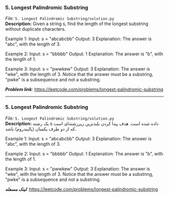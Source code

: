 ### 5. Longest Palindromic Substring
*File:* `5. Longest Palindromic Substring/solution.py`  
**Description:** Given a string s, find the length of the longest substring without duplicate characters.

Example 1:
Input: s = "abcabcbb"
Output: 3
Explanation: The answer is "abc", with the length of 3.

Example 2:
Input: s = "bbbbb"
Output: 1
Explanation: The answer is "b", with the length of 1.

Example 3:
Input: s = "pwwkew"
Output: 3
Explanation: The answer is "wke", with the length of 3.
Notice that the answer must be a substring, "pwke" is a subsequence and not a substring.

***Problem link***: https://leetcode.com/problems/longest-palindromic-substring

---

### 5. Longest Palindromic Substring
*File:* `5. Longest Palindromic Substring/solution.py`  
**Description:** یک رشته s داده شده است. هدف پیدا کردن بلندترین زیررشته‌ای است که از دو طرف یکسان (پالیندروم) باشد.

Example 1:
Input: s = "abcabcbb"
Output: 3
Explanation: The answer is "abc", with the length of 3.

Example 2:
Input: s = "bbbbb"
Output: 1
Explanation: The answer is "b", with the length of 1.

Example 3:
Input: s = "pwwkew"
Output: 3
Explanation: The answer is "wke", with the length of 3.
Notice that the answer must be a substring, "pwke" is a subsequence and not a substring.

***لینک مسعله***: https://leetcode.com/problems/longest-palindromic-substring
